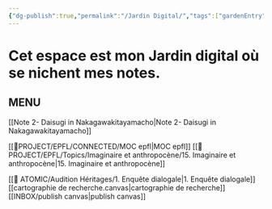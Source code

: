 ```yaml
---
{"dg-publish":true,"permalink":"/Jardin Digital/","tags":["gardenEntry"],"noteIcon":""}
---
```


# Cet espace est mon Jardin digital où se nichent mes notes.


## MENU

[[Note 2- Daisugi in Nakagawakitayamacho\|Note 2- Daisugi in Nakagawakitayamacho]]

[[📁PROJECT/EPFL/CONNECTED/MOC epfl\|MOC epfl]]
[[📁PROJECT/EPFL/Topics/Imaginaire et anthropocène/15. Imaginaire et anthropocène\|15. Imaginaire et anthropocène]]

[[🧠 ATOMIC/Audition Héritages/1. Enquête dialogale\|1. Enquête dialogale]]
[[cartographie de recherche.canvas|cartographie de recherche]]
[[INBOX/publish canvas\|publish canvas]]
